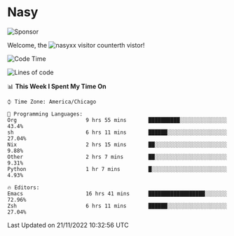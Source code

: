 # Nasy

<!--
<p align="center">
<img height="200" src="https://github-readme-stats.vercel.app/api?username=nasyxx&count_private=true&show_icons=true&theme=dracula&include_all_commits=true"/>
<img height="200" src="https://github-readme-stats.vercel.app/api/top-langs/?username=nasyxx&theme=dracula&hide=html,jupyter+notebook&count_private=true&show_icons=true"/>
</p>

  
----------------
-->

![Sponsor](https://img.shields.io/static/v1.svg?label=Sponsor&message=%E2%9D%A4&logo=GitHub&style=flat&color=pink)
 
Welcome, the ![nasyxx visitor counter](https://count.getloli.com/get/@nasyxx?theme=rule34)th vistor!
 
<!--START_SECTION:waka-->
![Code Time](http://img.shields.io/badge/Code%20Time-2%2C853%20hrs%2051%20mins-blue)

![Lines of code](https://img.shields.io/badge/From%20Hello%20World%20I%27ve%20Written-5%20Million%20lines%20of%20code-blue)

📊 **This Week I Spent My Time On** 

```text
⌚︎ Time Zone: America/Chicago

💬 Programming Languages: 
Org                      9 hrs 55 mins       ██████████░░░░░░░░░░░░░░░   43.4% 
sh                       6 hrs 11 mins       ██████░░░░░░░░░░░░░░░░░░░   27.04% 
Nix                      2 hrs 15 mins       ██░░░░░░░░░░░░░░░░░░░░░░░   9.88% 
Other                    2 hrs 7 mins        ██░░░░░░░░░░░░░░░░░░░░░░░   9.31% 
Python                   1 hr 7 mins         █░░░░░░░░░░░░░░░░░░░░░░░░   4.93%

🔥 Editors: 
Emacs                    16 hrs 41 mins      ██████████████████░░░░░░░   72.96% 
Zsh                      6 hrs 11 mins       ██████░░░░░░░░░░░░░░░░░░░   27.04%

```


 Last Updated on 21/11/2022 10:32:56 UTC
<!--END_SECTION:waka-->

<!-- ![visitors](https://visitor-badge.laobi.icu/badge?page_id=nasyxx.nasyxx) -->
